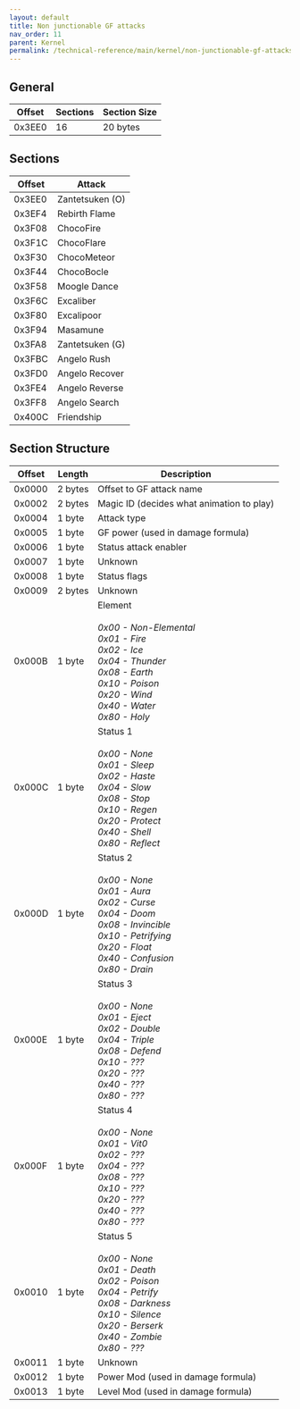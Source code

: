 ```yaml
---
layout: default
title: Non junctionable GF attacks
nav_order: 11
parent: Kernel
permalink: /technical-reference/main/kernel/non-junctionable-gf-attacks/
---
```


## General

| Offset | Sections | Section Size |
|--------|----------|--------------|
| 0x3EE0 | 16       | 20 bytes     |

## Sections

| Offset | Attack          |
|--------|-----------------|
| 0x3EE0 | Zantetsuken (O) |
| 0x3EF4 | Rebirth Flame   |
| 0x3F08 | ChocoFire       |
| 0x3F1C | ChocoFlare      |
| 0x3F30 | ChocoMeteor     |
| 0x3F44 | ChocoBocle      |
| 0x3F58 | Moogle Dance    |
| 0x3F6C | Excaliber       |
| 0x3F80 | Excalipoor      |
| 0x3F94 | Masamune        |
| 0x3FA8 | Zantetsuken (G) |
| 0x3FBC | Angelo Rush     |
| 0x3FD0 | Angelo Recover  |
| 0x3FE4 | Angelo Reverse  |
| 0x3FF8 | Angelo Search   |
| 0x400C | Friendship      |

## Section Structure

| Offset | Length  | Description                                                                                                                                                                                  |
|--------|---------|----------------------------------------------------------------------------------------------------------------------------------------------------------------------------------------------|
| 0x0000 | 2 bytes | Offset to GF attack name                                                                                                                                                                     |
| 0x0002 | 2 bytes | Magic ID (decides what animation to play)                                                                                                                                                    |
| 0x0004 | 1 byte  | Attack type                                                                                                                                                                                  |
| 0x0005 | 1 byte  | GF power (used in damage formula)                                                                                                                                                            |
| 0x0006 | 1 byte  | Status attack enabler                                                                                                                                                                        |
| 0x0007 | 1 byte  | Unknown                                                                                                                                                                                      |
| 0x0008 | 1 byte  | Status flags                                                                                                                                                                                 |
| 0x0009 | 2 bytes | Unknown                                                                                                                                                                                      |
| 0x000B | 1 byte  | Element<br/><br/> *0x00 - Non-Elemental<br/> 0x01 - Fire<br/> 0x02 - Ice<br/> 0x04 - Thunder<br/> 0x08 - Earth<br/> 0x10 - Poison<br/> 0x20 - Wind<br/> 0x40 - Water<br/> 0x80 - Holy*       |
| 0x000C | 1 byte  | Status 1<br/><br/> *0x00 - None<br/> 0x01 - Sleep<br/> 0x02 - Haste<br/> 0x04 - Slow<br/> 0x08 - Stop<br/> 0x10 - Regen<br/> 0x20 - Protect<br/> 0x40 - Shell<br/> 0x80 - Reflect*           |
| 0x000D | 1 byte  | Status 2<br/><br/> *0x00 - None<br/> 0x01 - Aura<br/> 0x02 - Curse<br/> 0x04 - Doom<br/> 0x08 - Invincible<br/> 0x10 - Petrifying<br/> 0x20 - Float<br/> 0x40 - Confusion<br/> 0x80 - Drain* |
| 0x000E | 1 byte  | Status 3<br/><br/> *0x00 - None<br/> 0x01 - Eject<br/> 0x02 - Double<br/> 0x04 - Triple<br/> 0x08 - Defend<br/> 0x10 - ???<br/> 0x20 - ???<br/> 0x40 - ???<br/> 0x80 - ???*                  |
| 0x000F | 1 byte  | Status 4<br/><br/> *0x00 - None<br/> 0x01 - Vit0<br/> 0x02 - ???<br/> 0x04 - ???<br/> 0x08 - ???<br/> 0x10 - ???<br/> 0x20 - ???<br/> 0x40 - ???<br/> 0x80 - ???*                            |
| 0x0010 | 1 byte  | Status 5<br/><br/> *0x00 - None<br/> 0x01 - Death<br/> 0x02 - Poison<br/> 0x04 - Petrify<br/> 0x08 - Darkness<br/> 0x10 - Silence<br/> 0x20 - Berserk<br/> 0x40 - Zombie<br/> 0x80 - ???*    |
| 0x0011 | 1 byte  | Unknown                                                                                                                                                                                      |
| 0x0012 | 1 byte  | Power Mod (used in damage formula)                                                                                                                                                           |
| 0x0013 | 1 byte  | Level Mod (used in damage formula)                                                                                                                                                           |